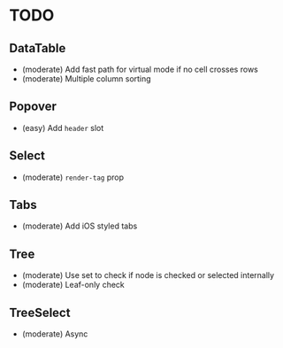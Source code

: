 # TODO

## DataTable

- (moderate) Add fast path for virtual mode if no cell crosses rows
- (moderate) Multiple column sorting

## Popover

- (easy) Add `header` slot

## Select

- (moderate) `render-tag` prop

## Tabs

- (moderate) Add iOS styled tabs

## Tree

- (moderate) Use set to check if node is checked or selected internally
- (moderate) Leaf-only check

## TreeSelect

- (moderate) Async
